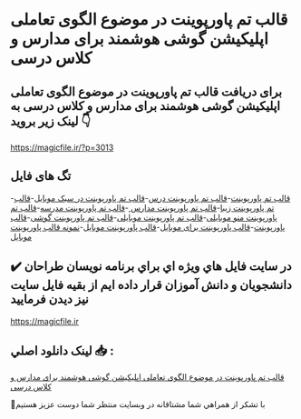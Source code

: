 # قالب تم پاورپوینت در موضوع الگوی تعاملی اپلیکیشن گوشی هوشمند برای مدارس و کلاس درسی

## برای دریافت قالب تم پاورپوینت در موضوع الگوی تعاملی اپلیکیشن گوشی هوشمند برای مدارس و کلاس درسی به لینک زیر بروید 👇

https://magicfile.ir/?p=3013

## تگ های فایل

-[قالب تم پاورپوینت](https://magicfile.ir/product/%d9%82%d8%a7%d9%84%d8%a8-%d8%aa%d9%85-%d9%be%d8%a7%d9%88%d8%b1%d9%be%d9%88%db%8c%d9%86%d8%aa-%d8%af%d8%b1-%d9%85%d9%88%d8%b6%d9%88%d8%b9-%d8%a7%d9%84%da%af%d9%88%db%8c-%d8%aa%d8%b9%d8%a7%d9%85%d9%84%db%8c-%d8%a7%d9%be%d9%84%db%8c%da%a9%db%8c%d8%b4%d9%86-%da%af%d9%88%d8%b4%db%8c-%d9%87%d9%88%d8%b4%d9%85%d9%86%d8%af/)-[قالب تم پاورپوینت درس](https://magicfile.ir/product/%d9%82%d8%a7%d9%84%d8%a8-%d8%aa%d9%85-%d9%be%d8%a7%d9%88%d8%b1%d9%be%d9%88%db%8c%d9%86%d8%aa-%d8%af%d8%b1-%d9%85%d9%88%d8%b6%d9%88%d8%b9-%d8%a7%d9%84%da%af%d9%88%db%8c-%d8%aa%d8%b9%d8%a7%d9%85%d9%84%db%8c-%d8%a7%d9%be%d9%84%db%8c%da%a9%db%8c%d8%b4%d9%86-%da%af%d9%88%d8%b4%db%8c-%d9%87%d9%88%d8%b4%d9%85%d9%86%d8%af/)-[قالب تم پاورپوینت در سبک موبایل](https://magicfile.ir/product/%d9%82%d8%a7%d9%84%d8%a8-%d8%aa%d9%85-%d9%be%d8%a7%d9%88%d8%b1%d9%be%d9%88%db%8c%d9%86%d8%aa-%d8%af%d8%b1-%d9%85%d9%88%d8%b6%d9%88%d8%b9-%d8%a7%d9%84%da%af%d9%88%db%8c-%d8%aa%d8%b9%d8%a7%d9%85%d9%84%db%8c-%d8%a7%d9%be%d9%84%db%8c%da%a9%db%8c%d8%b4%d9%86-%da%af%d9%88%d8%b4%db%8c-%d9%87%d9%88%d8%b4%d9%85%d9%86%d8%af/)-[قالب تم پاورپوینت زیبا](https://magicfile.ir/product/%d9%82%d8%a7%d9%84%d8%a8-%d8%aa%d9%85-%d9%be%d8%a7%d9%88%d8%b1%d9%be%d9%88%db%8c%d9%86%d8%aa-%d8%af%d8%b1-%d9%85%d9%88%d8%b6%d9%88%d8%b9-%d8%a7%d9%84%da%af%d9%88%db%8c-%d8%aa%d8%b9%d8%a7%d9%85%d9%84%db%8c-%d8%a7%d9%be%d9%84%db%8c%da%a9%db%8c%d8%b4%d9%86-%da%af%d9%88%d8%b4%db%8c-%d9%87%d9%88%d8%b4%d9%85%d9%86%d8%af/)-[قالب تم پاورپوینت مدارس ](https://magicfile.ir/product/%d9%82%d8%a7%d9%84%d8%a8-%d8%aa%d9%85-%d9%be%d8%a7%d9%88%d8%b1%d9%be%d9%88%db%8c%d9%86%d8%aa-%d8%af%d8%b1-%d9%85%d9%88%d8%b6%d9%88%d8%b9-%d8%a7%d9%84%da%af%d9%88%db%8c-%d8%aa%d8%b9%d8%a7%d9%85%d9%84%db%8c-%d8%a7%d9%be%d9%84%db%8c%da%a9%db%8c%d8%b4%d9%86-%da%af%d9%88%d8%b4%db%8c-%d9%87%d9%88%d8%b4%d9%85%d9%86%d8%af/)-[قالب تم پاورپوینت مدرسه](https://magicfile.ir/product/%d9%82%d8%a7%d9%84%d8%a8-%d8%aa%d9%85-%d9%be%d8%a7%d9%88%d8%b1%d9%be%d9%88%db%8c%d9%86%d8%aa-%d8%af%d8%b1-%d9%85%d9%88%d8%b6%d9%88%d8%b9-%d8%a7%d9%84%da%af%d9%88%db%8c-%d8%aa%d8%b9%d8%a7%d9%85%d9%84%db%8c-%d8%a7%d9%be%d9%84%db%8c%da%a9%db%8c%d8%b4%d9%86-%da%af%d9%88%d8%b4%db%8c-%d9%87%d9%88%d8%b4%d9%85%d9%86%d8%af/)-[قالب تم پاورپوینت منو موبایلی](https://magicfile.ir/product/%d9%82%d8%a7%d9%84%d8%a8-%d8%aa%d9%85-%d9%be%d8%a7%d9%88%d8%b1%d9%be%d9%88%db%8c%d9%86%d8%aa-%d8%af%d8%b1-%d9%85%d9%88%d8%b6%d9%88%d8%b9-%d8%a7%d9%84%da%af%d9%88%db%8c-%d8%aa%d8%b9%d8%a7%d9%85%d9%84%db%8c-%d8%a7%d9%be%d9%84%db%8c%da%a9%db%8c%d8%b4%d9%86-%da%af%d9%88%d8%b4%db%8c-%d9%87%d9%88%d8%b4%d9%85%d9%86%d8%af/)-[قالب تم پاورپوینت موبایلی](https://magicfile.ir/product/%d9%82%d8%a7%d9%84%d8%a8-%d8%aa%d9%85-%d9%be%d8%a7%d9%88%d8%b1%d9%be%d9%88%db%8c%d9%86%d8%aa-%d8%af%d8%b1-%d9%85%d9%88%d8%b6%d9%88%d8%b9-%d8%a7%d9%84%da%af%d9%88%db%8c-%d8%aa%d8%b9%d8%a7%d9%85%d9%84%db%8c-%d8%a7%d9%be%d9%84%db%8c%da%a9%db%8c%d8%b4%d9%86-%da%af%d9%88%d8%b4%db%8c-%d9%87%d9%88%d8%b4%d9%85%d9%86%d8%af/)-[قالب تم پاورپوینت گوشی](https://magicfile.ir/product/%d9%82%d8%a7%d9%84%d8%a8-%d8%aa%d9%85-%d9%be%d8%a7%d9%88%d8%b1%d9%be%d9%88%db%8c%d9%86%d8%aa-%d8%af%d8%b1-%d9%85%d9%88%d8%b6%d9%88%d8%b9-%d8%a7%d9%84%da%af%d9%88%db%8c-%d8%aa%d8%b9%d8%a7%d9%85%d9%84%db%8c-%d8%a7%d9%be%d9%84%db%8c%da%a9%db%8c%d8%b4%d9%86-%da%af%d9%88%d8%b4%db%8c-%d9%87%d9%88%d8%b4%d9%85%d9%86%d8%af/)-[قالب پاورپوینت](https://magicfile.ir/product/%d9%82%d8%a7%d9%84%d8%a8-%d8%aa%d9%85-%d9%be%d8%a7%d9%88%d8%b1%d9%be%d9%88%db%8c%d9%86%d8%aa-%d8%af%d8%b1-%d9%85%d9%88%d8%b6%d9%88%d8%b9-%d8%a7%d9%84%da%af%d9%88%db%8c-%d8%aa%d8%b9%d8%a7%d9%85%d9%84%db%8c-%d8%a7%d9%be%d9%84%db%8c%da%a9%db%8c%d8%b4%d9%86-%da%af%d9%88%d8%b4%db%8c-%d9%87%d9%88%d8%b4%d9%85%d9%86%d8%af/)-[قالب پاورپوینت برای موبایل](https://magicfile.ir/product/%d9%82%d8%a7%d9%84%d8%a8-%d8%aa%d9%85-%d9%be%d8%a7%d9%88%d8%b1%d9%be%d9%88%db%8c%d9%86%d8%aa-%d8%af%d8%b1-%d9%85%d9%88%d8%b6%d9%88%d8%b9-%d8%a7%d9%84%da%af%d9%88%db%8c-%d8%aa%d8%b9%d8%a7%d9%85%d9%84%db%8c-%d8%a7%d9%be%d9%84%db%8c%da%a9%db%8c%d8%b4%d9%86-%da%af%d9%88%d8%b4%db%8c-%d9%87%d9%88%d8%b4%d9%85%d9%86%d8%af/)-[قالب پاورپوینت موبایل](https://magicfile.ir/product/%d9%82%d8%a7%d9%84%d8%a8-%d8%aa%d9%85-%d9%be%d8%a7%d9%88%d8%b1%d9%be%d9%88%db%8c%d9%86%d8%aa-%d8%af%d8%b1-%d9%85%d9%88%d8%b6%d9%88%d8%b9-%d8%a7%d9%84%da%af%d9%88%db%8c-%d8%aa%d8%b9%d8%a7%d9%85%d9%84%db%8c-%d8%a7%d9%be%d9%84%db%8c%da%a9%db%8c%d8%b4%d9%86-%da%af%d9%88%d8%b4%db%8c-%d9%87%d9%88%d8%b4%d9%85%d9%86%d8%af/)-[نمونه قالب پاورپوینت موبایل](https://magicfile.ir/product/%d9%82%d8%a7%d9%84%d8%a8-%d8%aa%d9%85-%d9%be%d8%a7%d9%88%d8%b1%d9%be%d9%88%db%8c%d9%86%d8%aa-%d8%af%d8%b1-%d9%85%d9%88%d8%b6%d9%88%d8%b9-%d8%a7%d9%84%da%af%d9%88%db%8c-%d8%aa%d8%b9%d8%a7%d9%85%d9%84%db%8c-%d8%a7%d9%be%d9%84%db%8c%da%a9%db%8c%d8%b4%d9%86-%da%af%d9%88%d8%b4%db%8c-%d9%87%d9%88%d8%b4%d9%85%d9%86%d8%af/)

## ✔️ در سايت فايل هاي ويژه اي براي برنامه نويسان طراحان دانشجويان و دانش آموزان قرار داده ايم از بقيه فايل سايت نيز ديدن فرماييد

https://magicfile.ir


## لينک دانلود اصلي 📥 :

[قالب تم پاورپوینت در موضوع الگوی تعاملی اپلیکیشن گوشی هوشمند برای مدارس و کلاس درسی](https://magicfile.ir/product/%d9%82%d8%a7%d9%84%d8%a8-%d8%aa%d9%85-%d9%be%d8%a7%d9%88%d8%b1%d9%be%d9%88%db%8c%d9%86%d8%aa-%d8%af%d8%b1-%d9%85%d9%88%d8%b6%d9%88%d8%b9-%d8%a7%d9%84%da%af%d9%88%db%8c-%d8%aa%d8%b9%d8%a7%d9%85%d9%84%db%8c-%d8%a7%d9%be%d9%84%db%8c%da%a9%db%8c%d8%b4%d9%86-%da%af%d9%88%d8%b4%db%8c-%d9%87%d9%88%d8%b4%d9%85%d9%86%d8%af/) 


🙏با تشکر از همراهي شما مشتاقانه در وبسایت منتظر شما دوست عزیز هستیم

